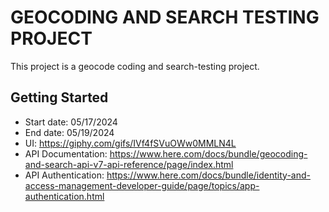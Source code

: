 # GEOCODING AND SEARCH TESTING PROJECT

This project is a geocode coding and search-testing project.

## Getting Started
- Start date: 05/17/2024
- End date: 05/19/2024
- UI: https://giphy.com/gifs/IVf4fSVuOWw0MMLN4L 
- API Documentation: https://www.here.com/docs/bundle/geocoding-and-search-api-v7-api-reference/page/index.html 
- API Authentication: https://www.here.com/docs/bundle/identity-and-access-management-developer-guide/page/topics/app-authentication.html 



